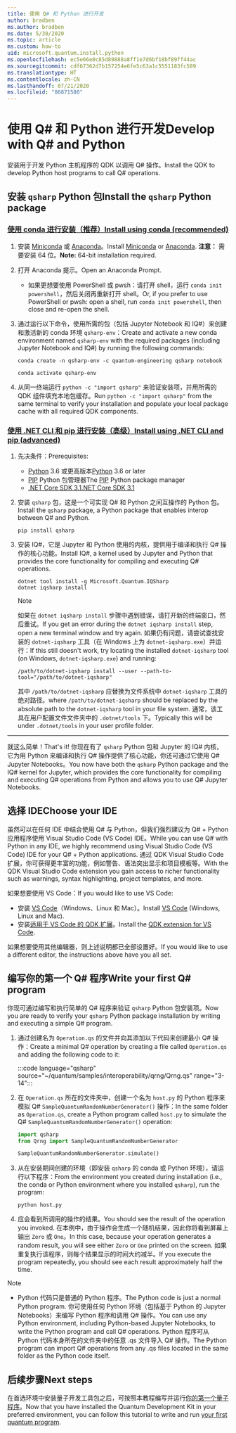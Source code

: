 ```yaml
---
title: 使用 Q# 和 Python 进行开发
author: bradben
ms.author: bradben
ms.date: 5/30/2020
ms.topic: article
ms.custom: how-to
uid: microsoft.quantum.install.python
ms.openlocfilehash: ec5e66e0c85d89888a8ff1e7d6bf18bf89ff44ac
ms.sourcegitcommit: cdf67362d7b157254e6fe5c63a1c5551183fc589
ms.translationtype: HT
ms.contentlocale: zh-CN
ms.lasthandoff: 07/21/2020
ms.locfileid: "86871580"
---
```

# <a name="develop-with-q-and-python"></a><span data-ttu-id="edf20-102">使用 Q# 和 Python 进行开发</span><span class="sxs-lookup"><span data-stu-id="edf20-102">Develop with Q# and Python</span></span>

<span data-ttu-id="edf20-103">安装用于开发 Python 主机程序的 QDK 以调用 Q# 操作。</span><span class="sxs-lookup"><span data-stu-id="edf20-103">Install the QDK to develop Python host programs to call Q# operations.</span></span>

## <a name="install-the-qsharp-python-package"></a><span data-ttu-id="edf20-104">安装 `qsharp` Python 包</span><span class="sxs-lookup"><span data-stu-id="edf20-104">Install the `qsharp` Python package</span></span>

### <a name="install-using-conda-recommended"></a>[<span data-ttu-id="edf20-105">使用 conda 进行安装（推荐）</span><span class="sxs-lookup"><span data-stu-id="edf20-105">Install using conda (recommended)</span></span>](#tab/tabid-conda)

1. <span data-ttu-id="edf20-106">安装 [Miniconda](https://docs.conda.io/en/latest/miniconda.html) 或 [Anaconda](https://www.anaconda.com/products/individual#Downloads)。</span><span class="sxs-lookup"><span data-stu-id="edf20-106">Install [Miniconda](https://docs.conda.io/en/latest/miniconda.html) or [Anaconda](https://www.anaconda.com/products/individual#Downloads).</span></span> <span data-ttu-id="edf20-107">**注意：** 需要安装 64 位。</span><span class="sxs-lookup"><span data-stu-id="edf20-107">**Note:** 64-bit installation required.</span></span>

1. <span data-ttu-id="edf20-108">打开 Anaconda 提示。</span><span class="sxs-lookup"><span data-stu-id="edf20-108">Open an Anaconda Prompt.</span></span>

   - <span data-ttu-id="edf20-109">如果更想要使用 PowerShell 或 pwsh：请打开 shell，运行 `conda init powershell`，然后关闭再重新打开 shell。</span><span class="sxs-lookup"><span data-stu-id="edf20-109">Or, if you prefer to use PowerShell or pwsh: open a shell, run `conda init powershell`, then close and re-open the shell.</span></span>

1. <span data-ttu-id="edf20-110">通过运行以下命令，使用所需的包（包括 Jupyter Notebook 和 IQ#）来创建和激活新的 conda 环境 `qsharp-env`：</span><span class="sxs-lookup"><span data-stu-id="edf20-110">Create and activate a new conda environment named `qsharp-env` with the required packages (including Jupyter Notebook and IQ#) by running the following commands:</span></span>

    ```
    conda create -n qsharp-env -c quantum-engineering qsharp notebook

    conda activate qsharp-env
    ```

1. <span data-ttu-id="edf20-111">从同一终端运行 `python -c "import qsharp"` 来验证安装项，并用所需的 QDK 组件填充本地包缓存。</span><span class="sxs-lookup"><span data-stu-id="edf20-111">Run `python -c "import qsharp"` from the same terminal to verify your installation and populate your local package cache with all required QDK components.</span></span>

### <a name="install-using-net-cli-and-pip-advanced"></a>[<span data-ttu-id="edf20-112">使用 .NET CLI 和 pip 进行安装（高级）</span><span class="sxs-lookup"><span data-stu-id="edf20-112">Install using .NET CLI and pip (advanced)</span></span>](#tab/tabid-dotnetcli)

1. <span data-ttu-id="edf20-113">先决条件：</span><span class="sxs-lookup"><span data-stu-id="edf20-113">Prerequisites:</span></span>

    - <span data-ttu-id="edf20-114">[Python](https://www.python.org/downloads/) 3.6 或更高版本</span><span class="sxs-lookup"><span data-stu-id="edf20-114">[Python](https://www.python.org/downloads/) 3.6 or later</span></span>
    - <span data-ttu-id="edf20-115">[PIP](https://pip.pypa.io/en/stable/installing) Python 包管理器</span><span class="sxs-lookup"><span data-stu-id="edf20-115">The [PIP](https://pip.pypa.io/en/stable/installing) Python package manager</span></span>
    - [<span data-ttu-id="edf20-116">.NET Core SDK 3.1</span><span class="sxs-lookup"><span data-stu-id="edf20-116">.NET Core SDK 3.1</span></span>](https://dotnet.microsoft.com/download/dotnet-core/3.1)


1. <span data-ttu-id="edf20-117">安装 `qsharp` 包，这是一个可实现 Q# 和 Python 之间互操作的 Python 包。</span><span class="sxs-lookup"><span data-stu-id="edf20-117">Install the `qsharp` package, a Python package that enables interop between Q# and Python.</span></span>

    ```
    pip install qsharp
    ```

1. <span data-ttu-id="edf20-118">安装 IQ#，它是 Jupyter 和 Python 使用的内核，提供用于编译和执行 Q# 操作的核心功能。</span><span class="sxs-lookup"><span data-stu-id="edf20-118">Install IQ#, a kernel used by Jupyter and Python that provides the core functionality for compiling and executing Q# operations.</span></span>

    ```dotnetcli
    dotnet tool install -g Microsoft.Quantum.IQSharp
    dotnet iqsharp install
    ```

    > [!NOTE]
    > <span data-ttu-id="edf20-119">如果在 `dotnet iqsharp install` 步骤中遇到错误，请打开新的终端窗口，然后重试。</span><span class="sxs-lookup"><span data-stu-id="edf20-119">If you get an error during the `dotnet iqsharp install` step, open a new terminal window and try again.</span></span>
    > <span data-ttu-id="edf20-120">如果仍有问题，请尝试查找安装的 `dotnet-iqsharp` 工具（在 Windows 上为 `dotnet-iqsharp.exe`）并运行：</span><span class="sxs-lookup"><span data-stu-id="edf20-120">If this still doesn't work, try locating the installed `dotnet-iqsharp` tool (on Windows, `dotnet-iqsharp.exe`) and running:</span></span>
    > ```
    > /path/to/dotnet-iqsharp install --user --path-to-tool="/path/to/dotnet-iqsharp"
    > ```
    > <span data-ttu-id="edf20-121">其中 `/path/to/dotnet-iqsharp` 应替换为文件系统中 `dotnet-iqsharp` 工具的绝对路径。</span><span class="sxs-lookup"><span data-stu-id="edf20-121">where `/path/to/dotnet-iqsharp` should be replaced by the absolute path to the `dotnet-iqsharp` tool in your file system.</span></span>
    > <span data-ttu-id="edf20-122">通常，该工具在用户配置文件文件夹中的 `.dotnet/tools` 下。</span><span class="sxs-lookup"><span data-stu-id="edf20-122">Typically this will be under `.dotnet/tools` in your user profile folder.</span></span>
    
***

<span data-ttu-id="edf20-123">就这么简单！</span><span class="sxs-lookup"><span data-stu-id="edf20-123">That's it!</span></span> <span data-ttu-id="edf20-124">你现在有了 `qsharp` Python 包和 Jupyter 的 IQ# 内核，它为用 Python 来编译和执行 Q# 操作提供了核心功能，你还可通过它使用 Q# Jupyter Notebooks。</span><span class="sxs-lookup"><span data-stu-id="edf20-124">You now have both the `qsharp` Python package and the IQ# kernel for Jupyter, which provides the core functionality for compiling and executing Q# operations from Python and allows you to use Q# Jupyter Notebooks.</span></span>

## <a name="choose-your-ide"></a><span data-ttu-id="edf20-125">选择 IDE</span><span class="sxs-lookup"><span data-stu-id="edf20-125">Choose your IDE</span></span>

<span data-ttu-id="edf20-126">虽然可以在任何 IDE 中结合使用 Q# 与 Python，但我们强烈建议为 Q# + Python 应用程序使用 Visual Studio Code (VS Code) IDE。</span><span class="sxs-lookup"><span data-stu-id="edf20-126">While you can use Q# with Python in any IDE, we highly recommend using Visual Studio Code (VS Code) IDE for your Q# + Python applications.</span></span> <span data-ttu-id="edf20-127">通过 QDK Visual Studio Code 扩展，你可获得更丰富的功能，例如警告、语法突出显示和项目模板等。</span><span class="sxs-lookup"><span data-stu-id="edf20-127">With the QDK Visual Studio Code extension you gain access to richer functionality such as warnings, syntax highlighting, project templates, and more.</span></span>

<span data-ttu-id="edf20-128">如果想要使用 VS Code：</span><span class="sxs-lookup"><span data-stu-id="edf20-128">If you would like to use VS Code:</span></span>

- <span data-ttu-id="edf20-129">安装 [VS Code](https://code.visualstudio.com/download)（Windows、Linux 和 Mac）。</span><span class="sxs-lookup"><span data-stu-id="edf20-129">Install [VS Code](https://code.visualstudio.com/download) (Windows, Linux and Mac).</span></span>
- <span data-ttu-id="edf20-130">安装[适用于 VS Code 的 QDK 扩展](https://marketplace.visualstudio.com/items?itemName=quantum.quantum-devkit-vscode)。</span><span class="sxs-lookup"><span data-stu-id="edf20-130">Install the [QDK extension for VS Code](https://marketplace.visualstudio.com/items?itemName=quantum.quantum-devkit-vscode).</span></span>

<span data-ttu-id="edf20-131">如果想要使用其他编辑器，则上述说明都已全部设置好。</span><span class="sxs-lookup"><span data-stu-id="edf20-131">If you would like to use a different editor, the instructions above have you all set.</span></span>

## <a name="write-your-first-q-program"></a><span data-ttu-id="edf20-132">编写你的第一个 Q# 程序</span><span class="sxs-lookup"><span data-stu-id="edf20-132">Write your first Q# program</span></span>

<span data-ttu-id="edf20-133">你现可通过编写和执行简单的 Q# 程序来验证 `qsharp` Python 包安装项。</span><span class="sxs-lookup"><span data-stu-id="edf20-133">Now you are ready to verify your `qsharp` Python package installation by writing and executing a simple Q# program.</span></span>

1. <span data-ttu-id="edf20-134">通过创建名为 `Operation.qs` 的文件并向其添加以下代码来创建最小 Q# 操作：</span><span class="sxs-lookup"><span data-stu-id="edf20-134">Create a minimal Q# operation by creating a file called `Operation.qs` and adding the following code to it:</span></span>

    :::code language="qsharp" source="~/quantum/samples/interoperability/qrng/Qrng.qs" range="3-14":::

1. <span data-ttu-id="edf20-135">在 `Operation.qs` 所在的文件夹中，创建一个名为 `host.py` 的 Python 程序来模拟 Q# `SampleQuantumRandomNumberGenerator()` 操作：</span><span class="sxs-lookup"><span data-stu-id="edf20-135">In the same folder as `Operation.qs`, create a Python program called `host.py` to simulate the Q# `SampleQuantumRandomNumberGenerator()` operation:</span></span>

    ```python
    import qsharp
    from Qrng import SampleQuantumRandomNumberGenerator

    SampleQuantumRandomNumberGenerator.simulate()
    ```

1. <span data-ttu-id="edf20-136">从在安装期间创建的环境（即安装 `qsharp` 的 conda 或 Python 环境），请运行以下程序：</span><span class="sxs-lookup"><span data-stu-id="edf20-136">From the environment you created during installation (i.e., the conda or Python environment where you installed `qsharp`), run the program:</span></span>

    ```
    python host.py
    ```

1. <span data-ttu-id="edf20-137">应会看到所调用的操作的结果。</span><span class="sxs-lookup"><span data-stu-id="edf20-137">You should see the result of the operation you invoked.</span></span> <span data-ttu-id="edf20-138">在本例中，由于操作会生成一个随机结果，因此你将看到屏幕上输出 `Zero` 或 `One`。</span><span class="sxs-lookup"><span data-stu-id="edf20-138">In this case, because your operation generates a random result, you will see either `Zero` or `One` printed on the screen.</span></span> <span data-ttu-id="edf20-139">如果重复执行该程序，则每个结果显示的时间大约减半。</span><span class="sxs-lookup"><span data-stu-id="edf20-139">If you execute the program repeatedly, you should see each result approximately half the time.</span></span>

> [!NOTE]
> * <span data-ttu-id="edf20-140">Python 代码只是普通的 Python 程序。</span><span class="sxs-lookup"><span data-stu-id="edf20-140">The Python code is just a normal Python program.</span></span> <span data-ttu-id="edf20-141">你可使用任何 Python 环境（包括基于 Python 的 Jupyter Notebooks）来编写 Python 程序和调用 Q# 操作。</span><span class="sxs-lookup"><span data-stu-id="edf20-141">You can use any Python environment, including Python-based Jupyter Notebooks, to write the Python program and call Q# operations.</span></span> <span data-ttu-id="edf20-142">Python 程序可从 Python 代码本身所在的文件夹中的任意 .qs 文件导入 Q# 操作。</span><span class="sxs-lookup"><span data-stu-id="edf20-142">The Python program can import Q# operations from any .qs files located in the same folder as the Python code itself.</span></span>

## <a name="next-steps"></a><span data-ttu-id="edf20-143">后续步骤</span><span class="sxs-lookup"><span data-stu-id="edf20-143">Next steps</span></span>

<span data-ttu-id="edf20-144">在首选环境中安装量子开发工具包之后，可按照本教程编写并运行[你的第一个量子程序](xref:microsoft.quantum.quickstarts.qrng)。</span><span class="sxs-lookup"><span data-stu-id="edf20-144">Now that you have installed the Quantum Development Kit in your preferred environment, you can follow this tutorial to write and run [your first quantum program](xref:microsoft.quantum.quickstarts.qrng).</span></span>
